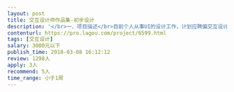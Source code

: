 ```yaml
---                
layout: post       
title: 交互设计师作品集-初步设计           
description: '</br>一、项目描述</br>目前个人从事UI的设计工作，计划应聘偏交互设计方向的职位。</br>现在作品集只有简单的初步布局，需要经验丰富的交互设计师辅助。</br>需要充分理解项目后，快速提出建设性的深化策略，进行整体布局设计，以便开展后续的视觉设计工作。</br></br>二、主要工作内容</br>1.阅读素材资料后，梳理出已有作品集信息架构，提出优化策略</br>2.根据上述策略，在InDesign中修改已有的布局，完成初步设计</br>3.根据初步设计的完成效果，再确定后续视觉深化的合作意向</br></br>三、可参考产品</br>https://issuu.com/hyangeimshin/docs/ux_portfolio-2015_eng.compressed</br>https://issuu.com/sanil.a.patel/docs/portfolio-sanil-a-patel</br>https://issuu.com/lycia-wei/docs/interaction_design0</br>https://issuu.com/smile2life/docs/i-chu_liao</br>（需科学上网）</br></br>四、人员要求</br>交互设计经验丰富，能熟练使用InDesign</br>'     
contenturl: https://pro.lagou.com/project/6599.html      
tags: [交互设计]            
salary: 3000元以下          
publish_time: 2018-03-08 16:12:12         
review: 1298人                   
apply: 3人                   
recommend: 5人                   
time_range: 小于1周              
---                 
```

